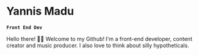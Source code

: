 # Yannis Madu

**`Front End Dev`**

Hello there! 👋🏾 Welcome to my Github! I'm a front-end developer, content creator and music producer. I also love to think about silly hypotheticals.
